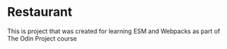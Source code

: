 # Restaurant
This is project that was created for learning ESM and Webpacks as part of The Odin Project course
